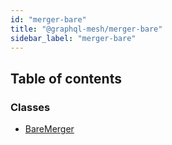 ```yaml
---
id: "merger-bare"
title: "@graphql-mesh/merger-bare"
sidebar_label: "merger-bare"
---
```


## Table of contents

### Classes

- [BareMerger](/docs/api/classes/mergers_bare_src.BareMerger)
